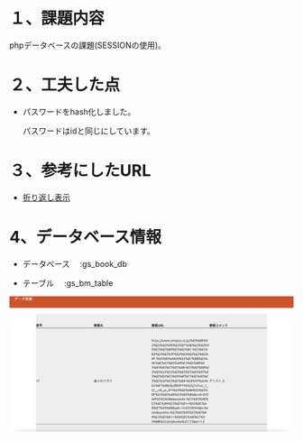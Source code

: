 # １、課題内容

phpデータベースの課題(SESSIONの使用)。

# ２、工夫した点

- パスワードをhash化しました。

  パスワードはidと同じにしています。

# ３、参考にしたURL

- [折り返し表示](https://qiita.com/gcyata/items/353658a7bdc1e7395337)

# 4、データベース情報

- データベース　 :gs_book_db

- テーブル　    :gs_bm_table

![管理者画面.png](./img/管理者画面.png)
